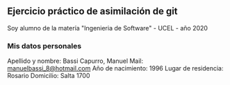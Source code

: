 ## Ejercicio práctico de asimilación de git

Soy alumno de la matería "Ingenieria de Software"  - UCEL - año 2020

### Mis datos personales

Apellido y nombre: Bassi Capurro, Manuel
Mail: manuelbassi_8@hotmail.com
Año de nacimiento: 1996
Lugar de residencia: Rosario
Domicilio: Salta 1700
